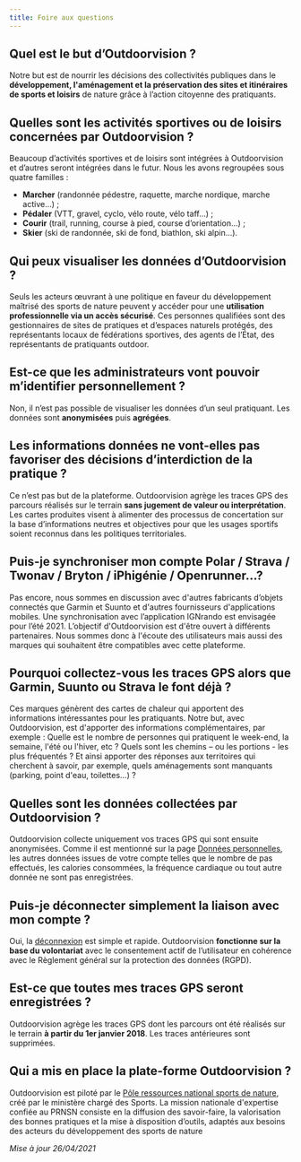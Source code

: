 ```yaml
---
title: Foire aux questions
---
```


## Quel est le but d’Outdoorvision&nbsp;?

Notre but est de nourrir les décisions des collectivités publiques dans le **développement, l'aménagement et la préservation des sites et itinéraires de sports et loisirs** de nature grâce à l’action citoyenne des pratiquants.

## Quelles sont les activités sportives ou de loisirs concernées par Outdoorvision&nbsp;?
Beaucoup d’activités sportives et de loisirs sont intégrées à Outdoorvision et d’autres seront intégrées dans le futur. Nous les avons regroupées sous quatre familles :
* **Marcher** (randonnée pédestre, raquette, marche nordique, marche active…) ;
* **Pédaler** (VTT, gravel, cyclo, vélo route, vélo taff…) ;
* **Courir** (trail, running, course à pied, course d’orientation…) ;
* **Skier** (ski de randonnée, ski de fond, biathlon, ski alpin…).

## Qui peux visualiser les données d’Outdoorvision ?
Seuls les acteurs œuvrant à une politique en faveur du développement maîtrisé des sports de nature peuvent y accéder pour une **utilisation professionnelle via un accès sécurisé**. Ces personnes qualifiées sont des gestionnaires de sites de pratiques et d’espaces naturels protégés, des représentants locaux de fédérations sportives, des agents de l’État, des représentants de pratiquants outdoor.

## Est-ce que les administrateurs vont pouvoir m’identifier personnellement&nbsp;?
Non, il n’est pas possible de visualiser les données d’un seul pratiquant. Les données sont **anonymisées** puis **agrégées**.

## Les informations données ne vont-elles pas favoriser des décisions d’interdiction de la pratique&nbsp;?
Ce n’est pas but de la plateforme. Outdoorvision agrège les traces GPS des parcours réalisés sur le terrain **sans jugement de valeur ou interprétation**. Les cartes produites visent à alimenter des processus de concertation sur la base d’informations neutres et objectives pour que les usages sportifs soient reconnus dans les politiques territoriales.

## Puis-je synchroniser mon compte Polar / Strava / Twonav / Bryton / iPhigénie / Openrunner...?
Pas encore, nous sommes en discussion avec d'autres fabricants d’objets connectés que Garmin et Suunto et d'autres fournisseurs d'applications mobiles. Une synchronisation avec l’application IGNrando est envisagée pour l’été 2021.
L’objectif d'Outdoorvision est d'être ouvert à différents partenaires. Nous sommes donc à l'écoute des utilisateurs mais aussi des marques qui souhaitent être compatibles avec cette plateforme.

## Pourquoi collectez-vous les traces GPS alors que Garmin, Suunto ou Strava le font déjà&nbsp;?
Ces marques génèrent des cartes de chaleur qui apportent des informations intéressantes pour les pratiquants. Notre but, avec Outdoorvision, est d'apporter des informations complémentaires, par exemple :
Quelle est le nombre de personnes qui pratiquent le week-end, la semaine, l'été ou l'hiver, etc ? Quels sont les chemins – ou les portions - les plus fréquentés ? Et ainsi apporter des réponses aux territoires qui cherchent à savoir, par exemple, quels aménagements sont manquants (parking, point d'eau, toilettes...)&nbsp;?

## Quelles sont les données collectées par Outdoorvision&nbsp;?
Outdoorvision collecte uniquement vos traces GPS qui sont ensuite anonymisées. Comme il est mentionné sur la page [Données personnelles](/donnees-personnelles), les autres données issues de votre compte telles que le nombre de pas effectués, les calories consommées, la fréquence cardiaque ou tout autre donnée ne sont pas enregistrées.

## Puis-je déconnecter simplement la liaison avec mon compte&nbsp;?
Oui, la [déconnexion](/donnees-personnelles) est simple et rapide. Outdoorvision **fonctionne sur la base du volontariat** avec le consentement actif de l’utilisateur en cohérence avec le Règlement général sur la protection des données (RGPD).

## Est-ce que toutes mes traces GPS seront enregistrées&nbsp;?
Outdoorvision agrège les traces GPS dont les parcours ont été réalisés sur le terrain **à partir du 1er&nbsp;janvier&nbsp;2018**. Les traces antérieures sont supprimées.

## Qui a mis en place la plate-forme Outdoorvision&nbsp;?
Outdoorvision est piloté par le [Pôle ressources national sports de nature](https://www.sportsdenature.gouv.fr), créé par le ministère chargé des Sports. La mission nationale d'expertise confiée au PRNSN consiste en la diffusion des savoir-faire, la valorisation des bonnes pratiques et la mise à disposition d’outils, adaptés aux besoins des acteurs du développement des sports de nature

	
*Mise à jour 26/04/2021*

